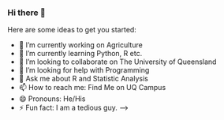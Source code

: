 ### Hi there 👋

Here are some ideas to get you started:

- 🔭 I’m currently working on Agriculture 
- 🌱 I’m currently learning Python, R etc.
- 👯 I’m looking to collaborate on The University of Queensland
- 🤔 I’m looking for help with Programming 
- 💬 Ask me about R and Statistic Analysis 
- 📫 How to reach me: Find Me on UQ Campus
- 😄 Pronouns: He/His
- ⚡ Fun fact: I am a tedious guy.
-->
